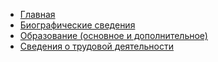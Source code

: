<!-- docs/_sidebar.md -->

* [Главная](main.md)
* [Биографические сведения](biography.md)
* [Образование (основное и дополнительное)](education.md)
* [Сведения о трудовой деятельности](work.md)
